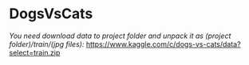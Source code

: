 # DogsVsCats
*You need download data to project folder and unpack it as (project folder)/train/(jpg files):*  https://www.kaggle.com/c/dogs-vs-cats/data?select=train.zip
